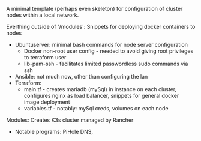 A minimal template (perhaps even skeleton) for configuration of cluster nodes within a local network.

Everthing outside of '/modules': Snippets for deploying docker containers to nodes
- Ubuntuserver: minimal bash commands for node server configuration
  - Docker non-root user config - needed to avoid giving root privileges to terraform user
  - lib-pam-ssh - facilitates limited passwordless sudo commands via ssh
- Ansible: not much now, other than configuring the lan
- Terraform:
  - main.tf - creates mariadb (mySql) in instance on each cluster, configures nginx as load balancer, snippets for general docker image deployment
  - variables.tf - notably: mySql creds, volumes on each node

Modules: Creates K3s cluster managed by Rancher
- Notable programs: PiHole DNS, 
